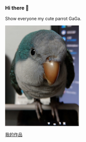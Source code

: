 ### Hi there 👋

Show everyone my cute parrot GaGa.

<img src="./IMAG2540.jpg" width="240"/>

[我的作品](https://jack850628.github.io/)
<!--
**jack850628/jack850628** is a ✨ _special_ ✨ repository because its `README.md` (this file) appears on your GitHub profile.

Here are some ideas to get you started:

- 🔭 I’m currently working on ...
- 🌱 I’m currently learning ...
- 👯 I’m looking to collaborate on ...
- 🤔 I’m looking for help with ...
- 💬 Ask me about ...
- 📫 How to reach me: ...
- 😄 Pronouns: ...
- ⚡ Fun fact: ...
-->
